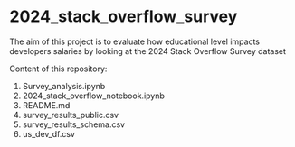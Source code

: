 # 2024_stack_overflow_survey

The aim of this project is to evaluate how educational level impacts developers salaries by looking at the 2024 Stack Overflow Survey dataset

Content of this repository:
1. Survey_analysis.ipynb
2. 2024_stack_overflow_notebook.ipynb
3. README.md
4. survey_results_public.csv
5. survey_results_schema.csv
6. us_dev_df.csv
